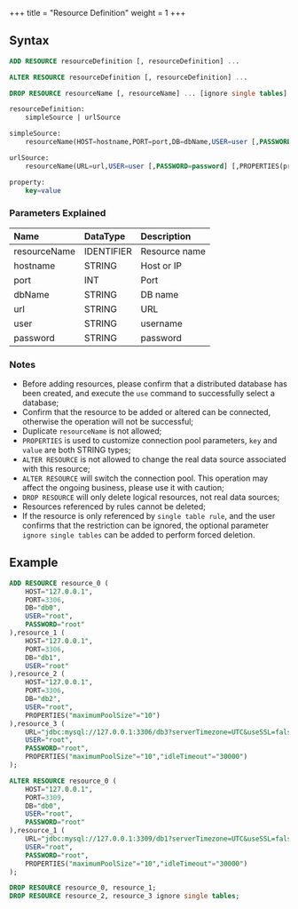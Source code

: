 +++
title = "Resource Definition"
weight = 1
+++

## Syntax

```sql
ADD RESOURCE resourceDefinition [, resourceDefinition] ...

ALTER RESOURCE resourceDefinition [, resourceDefinition] ...

DROP RESOURCE resourceName [, resourceName] ... [ignore single tables]

resourceDefinition:
    simpleSource | urlSource

simpleSource:
    resourceName(HOST=hostname,PORT=port,DB=dbName,USER=user [,PASSWORD=password] [,PROPERTIES(property [,property]) ...])

urlSource:
    resourceName(URL=url,USER=user [,PASSWORD=password] [,PROPERTIES(property [,property]) ...])

property:
    key=value
```

### Parameters Explained

| Name         | DataType   | Description   |
|:-------------|:-----------|:--------------|
| resourceName | IDENTIFIER | Resource name |
| hostname     | STRING     | Host or IP    |
| port         | INT        | Port          |
| dbName       | STRING     | DB name       |
| url          | STRING     | URL           |
| user         | STRING     | username      |
| password     | STRING     | password      |

### Notes

- Before adding resources, please confirm that a distributed database has been created, and execute the `use` command to successfully select a database;
- Confirm that the resource to be added or altered can be connected, otherwise the operation will not be successful;
- Duplicate `resourceName` is not allowed;
- `PROPERTIES` is used to customize connection pool parameters, `key` and `value` are both STRING types;
- `ALTER RESOURCE` is not allowed to change the real data source associated with this resource;
- `ALTER RESOURCE` will switch the connection pool. This operation may affect the ongoing business, please use it with caution;
- `DROP RESOURCE` will only delete logical resources, not real data sources;
- Resources referenced by rules cannot be deleted;
- If the resource is only referenced by `single table rule`, and the user confirms that the restriction can be ignored, the optional parameter `ignore single tables` can be added to perform forced deletion.

## Example

```sql
ADD RESOURCE resource_0 (
    HOST="127.0.0.1",
    PORT=3306,
    DB="db0",
    USER="root",
    PASSWORD="root"
),resource_1 (
    HOST="127.0.0.1",
    PORT=3306,
    DB="db1",
    USER="root"
),resource_2 (
    HOST="127.0.0.1",
    PORT=3306,
    DB="db2",
    USER="root",
    PROPERTIES("maximumPoolSize"="10")
),resource_3 (
    URL="jdbc:mysql://127.0.0.1:3306/db3?serverTimezone=UTC&useSSL=false",
    USER="root",
    PASSWORD="root",
    PROPERTIES("maximumPoolSize"="10","idleTimeout"="30000")
);

ALTER RESOURCE resource_0 (
    HOST="127.0.0.1",
    PORT=3309,
    DB="db0",
    USER="root",
    PASSWORD="root"
),resource_1 (
    URL="jdbc:mysql://127.0.0.1:3309/db1?serverTimezone=UTC&useSSL=false",
    USER="root",
    PASSWORD="root",
    PROPERTIES("maximumPoolSize"="10","idleTimeout"="30000")
);

DROP RESOURCE resource_0, resource_1;
DROP RESOURCE resource_2, resource_3 ignore single tables;
```

